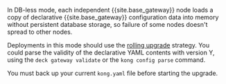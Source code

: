 
In DB-less mode, each independent {{site.base_gateway}} node loads a copy of declarative {{site.base_gateway}} 
configuration data into memory without persistent database storage, so failure of some nodes doesn't spread to other nodes.

Deployments in this mode should use the [rolling upgrade](/gateway/upgrade/rolling-upgrade/) strategy. 
You could parse the validity of the declarative YAML contents with version Y, using the `deck gateway validate` or the `kong config parse` command.

You must back up your current `kong.yaml` file before starting the upgrade.
